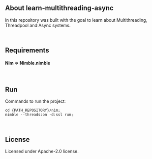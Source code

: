 ## About learn-multithreading-async

In this repository was built with the goal to learn about Multithreading, Threadpool and Async systems.

&nbsp;


## Requirements

#### Nim => Nimble.nimble

&nbsp;


## Run

Commands to run the project:

```
cd {PATH_REPOSITORY}/nim;
nimble --threads:on -d:ssl run;
```

&nbsp;


## License

Licensed under Apache-2.0 license.